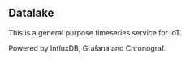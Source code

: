 Datalake
--------

This is a general purpose timeseries service for IoT.

Powered by InfluxDB, Grafana and Chronograf.